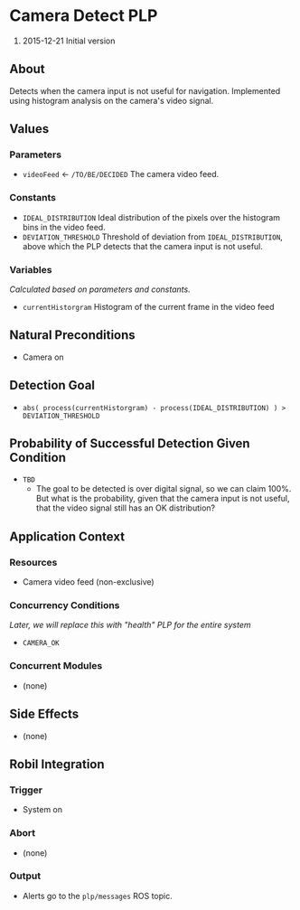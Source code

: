 # Camera Detect PLP

1. 2015-12-21 Initial version

## About
Detects when the camera input is not useful for navigation. Implemented using histogram analysis on the camera's video signal.

## Values
### Parameters
* `videoFeed` &larr; `/TO/BE/DECIDED` The camera video feed.

### Constants
* `IDEAL_DISTRIBUTION` Ideal distribution of the pixels over the histogram bins in the video feed.
* `DEVIATION_THRESHOLD` Threshold of deviation from `IDEAL_DISTRIBUTION`, above which the PLP detects that the camera input is not useful.

### Variables
_Calculated based on parameters and constants._

* `currentHistorgram` Histogram of the current frame in the video feed

## Natural Preconditions
- Camera on

## Detection Goal
* `abs( process(currentHistorgram) - process(IDEAL_DISTRIBUTION) ) > DEVIATION_THRESHOLD`

## Probability of Successful Detection Given Condition
* `TBD`
  * The goal to be detected is over digital signal, so we can claim 100%. But what is the probability, given that the camera input is not useful, that the video signal still has an OK distribution?


## Application Context
### Resources
* Camera video feed (non-exclusive)

### Concurrency Conditions
_Later, we will replace this with "health" PLP for the entire system_

* `CAMERA_OK`

### Concurrent Modules
* (none)

## Side Effects
* (none)

## Robil Integration

### Trigger
* System on

### Abort
* (none)

### Output
* Alerts go to the `plp/messages` ROS topic.
